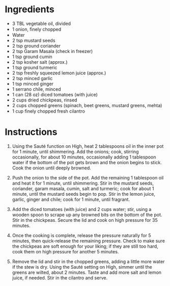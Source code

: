 # Ingredients

- 3 TBL vegetable oil, divided
- 1 onion, ﬁnely chopped
- Water
- 2 tsp mustard seeds
- 2 tsp ground coriander
- 2 tsp Garam Masala (check in freezer)
- 1 tsp ground cumin
- 2 tsp kosher salt (approx.)
- 1 tsp ground turmeric
- 2 tsp freshly squeezed lemon juice (approx.)
- 2 tsp minced garlic
- 1 tsp minced ginger
- 1 serrano chile, minced
- 1 can (28 oz) diced tomatoes (with juice)
- 2 cups dried chickpeas, rinsed
- 2 cups chopped greens (spinach, beet greens, mustard greens, mehta)
- 1 cup ﬁnely chopped fresh cilantro

# Instructions

1. Using the Sauté function on High, heat 2 tablespoons oil in the inner pot for 1 minute, until shimmering. Add the onions; cook, stirring occasionally, for about 10 minutes, occasionally adding 1 tablespoon water if the bottom of the pot gets brown and the onion begins to stick. Cook the onion until deeply browned.

2. Push the onion to the side of the pot. Add the remaining 1 tablespoon oil and heat it for 1 minute, until shimmering. Stir in the mustard seeds, coriander, garam masala, cumin, salt and turmeric; cook for about 1 minute, until the mustard seeds begin to pop. Stir in the lemon juice, garlic, ginger and chile; cook for 1 minute, until fragrant.

3. Add the diced tomatoes (with juice) and 2 cups water; stir, using a wooden spoon to scrape up any browned bits on the bottom of the pot. Stir in the chickpeas. Secure the lid and cook on high pressure for 35 minutes.

4. Once the cooking is complete, release the pressure naturally for 5 minutes, then quick-release the remaining pressure. Check to make sure the chickpeas are soft enough for your liking; if they are still too hard, cook them on high pressure for another 5 minutes.

5. Remove the lid and stir in the chopped greens, adding a little more water if the stew is dry. Using the Sauté setting on High, simmer until the greens are wilted, about 2 minutes. Taste and add more salt and lemon juice, if needed. Stir in the cilantro and serve.
